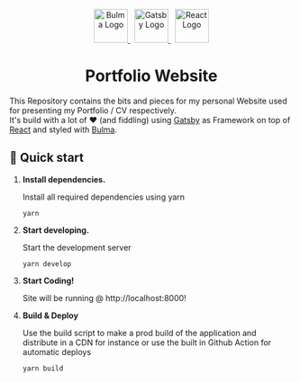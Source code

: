 <p align="center">
  <a href="https://bulma.io">
    <img alt="Bulma Logo" src="https://bulma.io/images/bulma-logo.png" height="60" />
  </a>
  &nbsp;
  <a href="https://www.gatsbyjs.com">
    <img alt="Gatsby Logo" src="https://www.gatsbyjs.com/Gatsby-Monogram.svg" height="60" />
  </a>
  &nbsp;
  <a href="https://reactjs.org/">
    <img src="https://upload.wikimedia.org/wikipedia/commons/a/a7/React-icon.svg" alt="React Logo" height="60">
  </a>
</p>
<h1 align="center">
  Portfolio Website
</h1>

This Repository contains the bits and pieces for my personal Website used for presenting my Portfolio / CV respectively. <br>
It's build with a lot of ❤️ (and fiddling) using <a href="https://www.gatsbyjs.com">Gatsby</a> as Framework on top of <a href="https://reactjs.org/">React</a> and styled with <a href="https://bulma.io/">Bulma</a>.

## 🚀 Quick start

1.  **Install dependencies.**

    Install all required dependencies using yarn

    ```shell
    yarn
    ```

2.  **Start developing.**

    Start the development server

    ```shell
    yarn develop
    ```

3.  **Start Coding!**

    Site will be running @ http://localhost:8000!

4.  **Build & Deploy**

    Use the build script to make a prod build of the application and distribute in a CDN for instance or use the built in Github Action for automatic deploys

    ```shell
    yarn build
    ```
